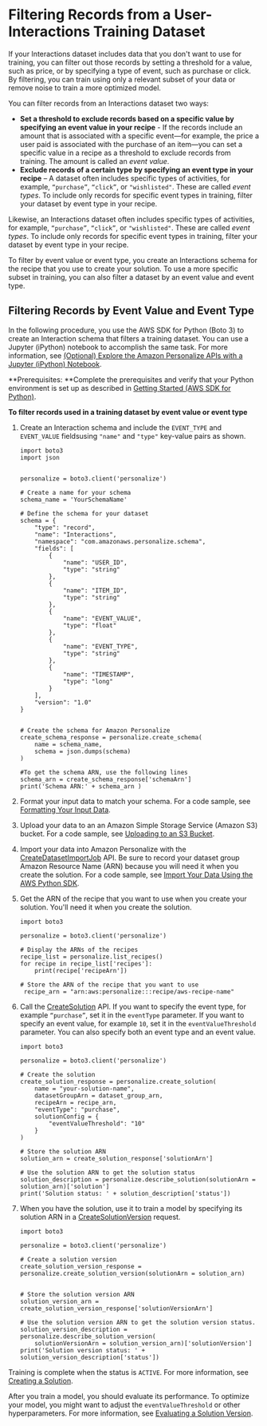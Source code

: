 # Filtering Records from a User\-Interactions Training Dataset<a name="event-values-types"></a>

If your Interactions dataset includes data that you don't want to use for training, you can filter out those records by setting a threshold for a value, such as price, or by specifying a type of event, such as purchase or click\. By filtering, you can train using only a relevant subset of your data or remove noise to train a more optimized model\.

You can filter records from an Interactions dataset two ways:
+ **Set a threshold to exclude records based on a specific value by specifying an event value in your recipe** \- If the records include an amount that is associated with a specific event—for example, the price a user paid is associated with the purchase of an item—you can set a specific value in a recipe as a threshold to exclude records from training\. The amount is called an *event value*\. 
+ **Exclude records of a certain type by specifying an event type in your recipe** – A dataset often includes specific types of activities, for example, `“purchase”`, `“click”`, or `"wishlisted"`\. These are called *event types*\. To include only records for specific event types in training, filter your dataset by event type in your recipe\.

Likewise, an Interactions dataset often includes specific types of activities, for example, `“purchase”`, `“click”`, or `"wishlisted"`\. These are called *event types*\. To include only records for specific event types in training, filter your dataset by event type in your recipe\.

To filter by event value or event type, you create an Interactions schema for the recipe that you use to create your solution\. To use a more specific subset in training, you can also filter a dataset by an event value and event type\.

## Filtering Records by Event Value and Event Type<a name="event-values-types-example"></a>

In the following procedure, you use the AWS SDK for Python \(Boto 3\) to create an Interaction schema that filters a training dataset\. You can use a Jupyter \(iPython\) notebook to accomplish the same task\. For more information, see [\(Optional\) Explore the Amazon Personalize APIs with a Jupyter \(iPython\) Notebook](getting-started-python.md#gs-jupyter-notebook)\.

**Prerequisites: **Complete the prerequisites and verify that your Python environment is set up as described in [Getting Started \(AWS SDK for Python\)](getting-started-python.md)\.

**To filter records used in a training dataset by event value or event type**

1. Create an Interaction schema and include the `EVENT_TYPE` and `EVENT_VALUE` fieldsusing `"name"` and `"type"` key\-value pairs as shown\.

   ```
   import boto3
   import json
    
    
   personalize = boto3.client('personalize')
    
   # Create a name for your schema
   schema_name = 'YourSchemaName'
    
   # Define the schema for your dataset
   schema = {
       "type": "record",
       "name": "Interactions",
       "namespace": "com.amazonaws.personalize.schema",
       "fields": [
           {
               "name": "USER_ID",
               "type": "string"
           },
           {
               "name": "ITEM_ID",
               "type": "string"
           },
           {
               "name": "EVENT_VALUE",
               "type": "float"
           },
           {
               "name": "EVENT_TYPE",
               "type": "string"
           },
           { 
               "name": "TIMESTAMP",
               "type": "long"
           }
       ],
       "version": "1.0"
   }
    
    
   # Create the schema for Amazon Personalize
   create_schema_response = personalize.create_schema(
       name = schema_name,
       schema = json.dumps(schema)
   )
    
   #To get the schema ARN, use the following lines
   schema_arn = create_schema_response['schemaArn']
   print('Schema ARN:' + schema_arn )
   ```

1. Format your input data to match your schema\. For a code sample, see [Formatting Your Input Data](data-prep-formatting.md)\.

1. Upload your data to an an Amazon Simple Storage Service \(Amazon S3\) bucket\. For a code sample, see [Uploading to an S3 Bucket](data-prep-upload-s3.md)\.

1. Import your data into Amazon Personalize with the [CreateDatasetImportJob](API_CreateDatasetImportJob.md) API\. Be sure to record your dataset group Amazon Resource Name \(ARN\) because you will need it when you create the solution\. For a code sample, see [Import Your Data Using the AWS Python SDK](data-prep-importing.md#python-import-ex)\.

1. Get the ARN of the recipe that you want to use when you create your solution\. You'll need it when you create the solution\.

   ```
   import boto3
    
   personalize = boto3.client('personalize')
   
   # Display the ARNs of the recipes
   recipe_list = personalize.list_recipes()
   for recipe in recipe_list['recipes']:
       print(recipe['recipeArn'])
       
   # Store the ARN of the recipe that you want to use
    recipe_arn = "arn:aws:personalize:::recipe/aws-recipe-name"
   ```

1. Call the [CreateSolution](API_CreateSolution.md) API\. If you want to specify the event type, for example `“purchase”`, set it in the `eventType` parameter\. If you want to specify an event value, for example `10`, set it in the `eventValueThreshold` parameter\. You can also specify both an event type and an event value\.

   ```
   import boto3
    
   personalize = boto3.client('personalize')
   
   # Create the solution
   create_solution_response = personalize.create_solution(
       name = "your-solution-name",
       datasetGroupArn = dataset_group_arn,
       recipeArn = recipe_arn,
       "eventType": "purchase",
       solutionConfig = {
           "eventValueThreshold": "10"
       }
   )
   
   # Store the solution ARN
   solution_arn = create_solution_response['solutionArn']
   
   # Use the solution ARN to get the solution status
   solution_description = personalize.describe_solution(solutionArn = solution_arn)['solution']
   print('Solution status: ' + solution_description['status'])
   ```

1. When you have the solution, use it to train a model by specifying its solution ARN in a [CreateSolutionVersion](API_CreateSolutionVersion.md) request\.

   ```
   import boto3
    
   personalize = boto3.client('personalize')
   
   # Create a solution version
   create_solution_version_response = personalize.create_solution_version(solutionArn = solution_arn)
   
   
   # Store the solution version ARN
   solution_version_arn = create_solution_version_response['solutionVersionArn']
       
   # Use the solution version ARN to get the solution version status.
   solution_version_description = personalize.describe_solution_version(
       solutionVersionArn = solution_version_arn)['solutionVersion']
   print('Solution version status: ' + solution_version_description['status'])
   ```

Training is complete when the status is `ACTIVE`\. For more information, see [Creating a Solution](training-deploying-solutions.md)\.

After you train a model, you should evaluate its performance\. To optimize your model, you might want to adjust the `eventValueThreshold` or other hyperparameters\. For more information, see [Evaluating a Solution Version](working-with-training-metrics.md)\. 

